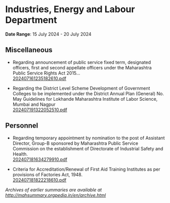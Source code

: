 # Industries, Energy and Labour Department

**Date Range**: 15 July 2024 - 20 July 2024


## Miscellaneous
- Regarding announcement of public service fixed term, designated officers, first and second appellate officers under the Maharashtra Public Service Rights Act 2015...\
  [202407161235182610.pdf](https://gr.maharashtra.gov.in/Site/Upload/Government%20Resolutions/English/202407161235182610.pdf)

- Regarding the District Level Scheme Development of Government Colleges to be implemented under the District Annual Plan (General) No. May Guidelines for Lokhande Maharashtra Institute of Labor Science, Mumbai and Nagpur\
  [202407191322052510.pdf](https://gr.maharashtra.gov.in/Site/Upload/Government%20Resolutions/English/202407191322052510........pdf)

## Personnel
- Regarding temporary appointment by nomination to the post of Assistant Director, Group-B sponsored by Maharashtra Public Service Commission on the establishment of Directorate of Industrial Safety and Health.\
  [202407181634279910.pdf](https://gr.maharashtra.gov.in/Site/Upload/Government%20Resolutions/English/202407181634279910.pdf)

- Criteria for Accreditation/Renewal of First Aid Training Institutes as per provisions of Factories Act, 1948.\
  [202407181822218610.pdf](https://gr.maharashtra.gov.in/Site/Upload/Government%20Resolutions/English/202407181822218610.pdf)


*Archives of earlier summaries are available at http://mahsummary.orgpedia.in/en/archive.html*